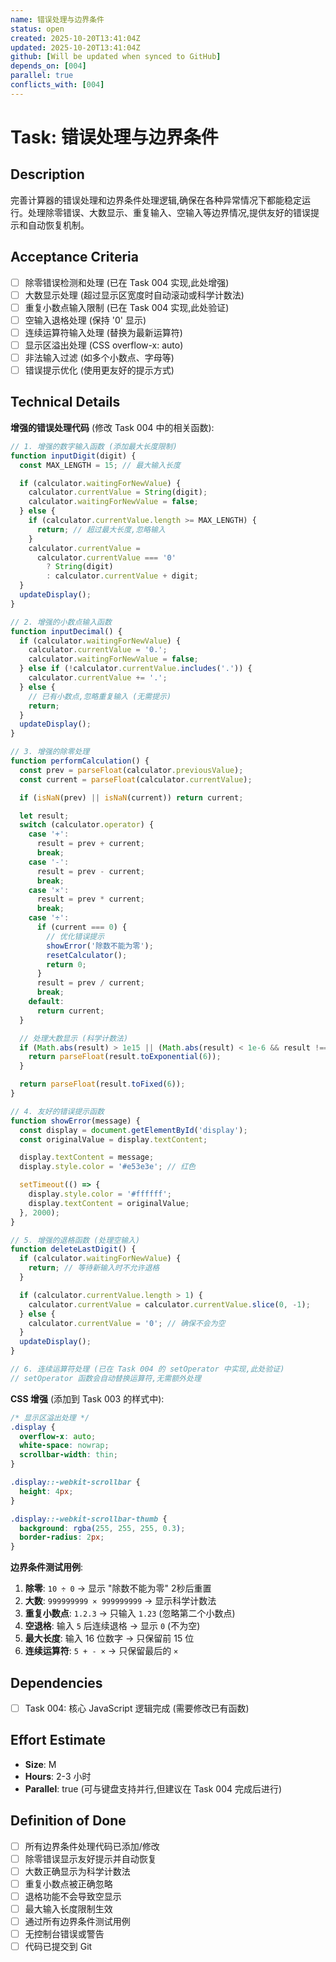 ```yaml
---
name: 错误处理与边界条件
status: open
created: 2025-10-20T13:41:04Z
updated: 2025-10-20T13:41:04Z
github: [Will be updated when synced to GitHub]
depends_on: [004]
parallel: true
conflicts_with: [004]
---
```


# Task: 错误处理与边界条件

## Description

完善计算器的错误处理和边界条件处理逻辑,确保在各种异常情况下都能稳定运行。处理除零错误、大数显示、重复输入、空输入等边界情况,提供友好的错误提示和自动恢复机制。

## Acceptance Criteria

- [ ] 除零错误检测和处理 (已在 Task 004 实现,此处增强)
- [ ] 大数显示处理 (超过显示区宽度时自动滚动或科学计数法)
- [ ] 重复小数点输入限制 (已在 Task 004 实现,此处验证)
- [ ] 空输入退格处理 (保持 '0' 显示)
- [ ] 连续运算符输入处理 (替换为最新运算符)
- [ ] 显示区溢出处理 (CSS overflow-x: auto)
- [ ] 非法输入过滤 (如多个小数点、字母等)
- [ ] 错误提示优化 (使用更友好的提示方式)

## Technical Details

**增强的错误处理代码** (修改 Task 004 中的相关函数):

```javascript
// 1. 增强的数字输入函数 (添加最大长度限制)
function inputDigit(digit) {
  const MAX_LENGTH = 15; // 最大输入长度

  if (calculator.waitingForNewValue) {
    calculator.currentValue = String(digit);
    calculator.waitingForNewValue = false;
  } else {
    if (calculator.currentValue.length >= MAX_LENGTH) {
      return; // 超过最大长度,忽略输入
    }
    calculator.currentValue =
      calculator.currentValue === '0'
        ? String(digit)
        : calculator.currentValue + digit;
  }
  updateDisplay();
}

// 2. 增强的小数点输入函数
function inputDecimal() {
  if (calculator.waitingForNewValue) {
    calculator.currentValue = '0.';
    calculator.waitingForNewValue = false;
  } else if (!calculator.currentValue.includes('.')) {
    calculator.currentValue += '.';
  } else {
    // 已有小数点,忽略重复输入 (无需提示)
    return;
  }
  updateDisplay();
}

// 3. 增强的除零处理
function performCalculation() {
  const prev = parseFloat(calculator.previousValue);
  const current = parseFloat(calculator.currentValue);

  if (isNaN(prev) || isNaN(current)) return current;

  let result;
  switch (calculator.operator) {
    case '+':
      result = prev + current;
      break;
    case '-':
      result = prev - current;
      break;
    case '×':
      result = prev * current;
      break;
    case '÷':
      if (current === 0) {
        // 优化错误提示
        showError('除数不能为零');
        resetCalculator();
        return 0;
      }
      result = prev / current;
      break;
    default:
      return current;
  }

  // 处理大数显示 (科学计数法)
  if (Math.abs(result) > 1e15 || (Math.abs(result) < 1e-6 && result !== 0)) {
    return parseFloat(result.toExponential(6));
  }

  return parseFloat(result.toFixed(6));
}

// 4. 友好的错误提示函数
function showError(message) {
  const display = document.getElementById('display');
  const originalValue = display.textContent;

  display.textContent = message;
  display.style.color = '#e53e3e'; // 红色

  setTimeout(() => {
    display.style.color = '#ffffff';
    display.textContent = originalValue;
  }, 2000);
}

// 5. 增强的退格函数 (处理空输入)
function deleteLastDigit() {
  if (calculator.waitingForNewValue) {
    return; // 等待新输入时不允许退格
  }

  if (calculator.currentValue.length > 1) {
    calculator.currentValue = calculator.currentValue.slice(0, -1);
  } else {
    calculator.currentValue = '0'; // 确保不会为空
  }
  updateDisplay();
}

// 6. 连续运算符处理 (已在 Task 004 的 setOperator 中实现,此处验证)
// setOperator 函数会自动替换运算符,无需额外处理
```

**CSS 增强** (添加到 Task 003 的样式中):
```css
/* 显示区溢出处理 */
.display {
  overflow-x: auto;
  white-space: nowrap;
  scrollbar-width: thin;
}

.display::-webkit-scrollbar {
  height: 4px;
}

.display::-webkit-scrollbar-thumb {
  background: rgba(255, 255, 255, 0.3);
  border-radius: 2px;
}
```

**边界条件测试用例**:
1. **除零**: `10 ÷ 0` → 显示 "除数不能为零" 2秒后重置
2. **大数**: `999999999 × 999999999` → 显示科学计数法
3. **重复小数点**: `1.2.3` → 只输入 `1.23` (忽略第二个小数点)
4. **空退格**: 输入 `5` 后连续退格 → 显示 `0` (不为空)
5. **最大长度**: 输入 16 位数字 → 只保留前 15 位
6. **连续运算符**: `5 + - ×` → 只保留最后的 `×`

## Dependencies

- [ ] Task 004: 核心 JavaScript 逻辑完成 (需要修改已有函数)

## Effort Estimate

- **Size**: M
- **Hours**: 2-3 小时
- **Parallel**: true (可与键盘支持并行,但建议在 Task 004 完成后进行)

## Definition of Done

- [ ] 所有边界条件处理代码已添加/修改
- [ ] 除零错误显示友好提示并自动恢复
- [ ] 大数正确显示为科学计数法
- [ ] 重复小数点被正确忽略
- [ ] 退格功能不会导致空显示
- [ ] 最大输入长度限制生效
- [ ] 通过所有边界条件测试用例
- [ ] 无控制台错误或警告
- [ ] 代码已提交到 Git
